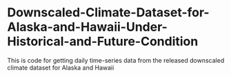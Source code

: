 # Downscaled-Climate-Dataset-for-Alaska-and-Hawaii-Under-Historical-and-Future-Condition
This is code for getting daily time-series data from the released downscaled climate dataset for Alaska and Hawaii
